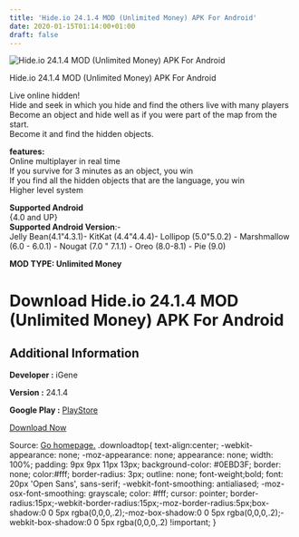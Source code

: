 ```yaml
---
title: 'Hide.io 24.1.4 MOD (Unlimited Money) APK For Android'
date: 2020-01-15T01:14:00+01:00
draft: false
---
```


![Hide.io 24.1.4 MOD (Unlimited Money) APK For Android](https://i0.wp.com/apkhome.net/wp-content/uploads/2020/01/Hide.io-24.1.4-MOD-Unlimited-Money.png "Hide.io 24.1.4 MOD (Unlimited Money) APK For Android")

  

Hide.io 24.1.4 MOD (Unlimited Money) APK For Android

Live online hidden!  
Hide and seek in which you hide and find the others live with many players  
Become an object and hide well as if you were part of the map from the start.  
Become it and find the hidden objects.

**features:**  
Online multiplayer in real time  
If you survive for 3 minutes as an object, you win  
If you find all the hidden objects that are the language, you win  
Higher level system

**Supported Android**  
{4.0 and UP}  
**Supported Android Version**:-  
Jelly Bean(4.1"4.3.1)- KitKat (4.4"4.4.4)- Lollipop (5.0"5.0.2) - Marshmallow (6.0 - 6.0.1) - Nougat (7.0 " 7.1.1) - Oreo (8.0-8.1) - Pie (9.0)

**MOD TYPE: Unlimited Money**

Download Hide.io 24.1.4 MOD (Unlimited Money) APK For Android
=============================================================

Additional Information
----------------------

**Developer :** iGene

**Version :** 24.1.4

**Google Play :** [PlayStore](https://play.google.com/store/apps/details?id=com.igenesoft.hide)

  

[Download Now](https://store4app.co/post/hide-io-24-1-4-mod-unlimited-money-apk-for-android_1579022456)

  
Source: [Go homepage.](https://store4app.co/post/hide-io-24-1-4-mod-unlimited-money-apk-for-android_1579022456) .downloadtop{ text-align:center; -webkit-appearance: none; -moz-appearance: none; appearance: none; width: 100%; padding: 9px 9px 11px 13px; background-color: #0EBD3F; border: none; color:#fff; border-radius: 3px; outline: none; font-weight;bold; font: 20px 'Open Sans', sans-serif; -webkit-font-smoothing: antialiased; -moz-osx-font-smoothing: grayscale; color: #fff; cursor: pointer; border-radius:15px;-webkit-border-radius:15px;-moz-border-radius:5px;box-shadow:0 0 5px rgba(0,0,0,.2);-moz-box-shadow:0 0 5px rgba(0,0,0,.2);-webkit-box-shadow:0 0 5px rgba(0,0,0,.2) !important; }